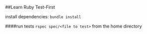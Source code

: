 ##Learn Ruby Test-First


install dependencies: `bundle install`  

####run tests
`rspec spec/<file to test>` from the home directory  
